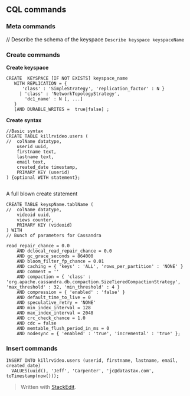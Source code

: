 ## CQL commands

### Meta commands
// Describe the schema of the keyspace
`Describe keyspace keyspaceName` 


### Create commands
**Create keyspace**
```
CREATE  KEYSPACE [IF NOT EXISTS] keyspace_name 
   WITH REPLICATION = { 
      'class' : 'SimpleStrategy', 'replication_factor' : N } 
     | 'class' : 'NetworkTopologyStrategy', 
       'dc1_name' : N [, ...] 
   }
   [AND DURABLE_WRITES =  true|false] ;
```

**Create syntax**
```
//Basic syntax
CREATE TABLE killrvideo.users (
//  colName datatype,
    userid uuid,
    firstname text, 
    lastname text, 
    email text,
    created_date timestamp,
    PRIMARY KEY (userid)
) {optional WITH statement};
 
```
A full blown create statement

```
CREATE TABLE keyspName.tablName (
//  colName datatype,
    videoid uuid,
    views counter,
    PRIMARY KEY (videoid)
) WITH 
// Bunch of parameters for Cassandra 

read_repair_chance = 0.0
    AND dclocal_read_repair_chance = 0.0
    AND gc_grace_seconds = 864000
    AND bloom_filter_fp_chance = 0.01
    AND caching = { 'keys' : 'ALL', 'rows_per_partition' : 'NONE' }
    AND comment = ''
    AND compaction = { 'class' : 'org.apache.cassandra.db.compaction.SizeTieredCompactionStrategy', 'max_threshold' : 32, 'min_threshold' : 4 }
    AND compression = { 'enabled' : 'false' }
    AND default_time_to_live = 0
    AND speculative_retry = 'NONE'
    AND min_index_interval = 128
    AND max_index_interval = 2048
    AND crc_check_chance = 1.0
    AND cdc = false
    AND memtable_flush_period_in_ms = 0
    AND nodesync = { 'enabled' : 'true', 'incremental' : 'true' };
```

### Insert commands
```
INSERT INTO killrvideo.users (userid, firstname, lastname, email, created_date)
  VALUES(uuid(), 'Jeff', 'Carpenter', 'jc@datastax.com', toTimestamp(now()));
```
> Written with [StackEdit](https://stackedit.io/).
<!--stackedit_data:
eyJoaXN0b3J5IjpbMjA2ODI2NjM4NSwtNjU0ODIwNDk5LDE1MD
M3OTQ1ODYsMzkzNzEyMDAwXX0=
-->